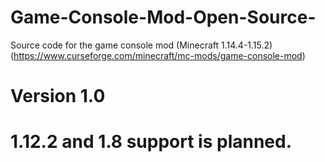 # Game-Console-Mod-Open-Source-
Source code for the game console mod (Minecraft 1.14.4-1.15.2) (https://www.curseforge.com/minecraft/mc-mods/game-console-mod)
# Version 1.0
# 1.12.2 and 1.8 support is planned.
